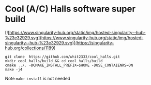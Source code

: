 Cool (A/C) Halls software super build
=====================================

[![https://www.singularity-hub.org/static/img/hosted-singularity--hub-%23e32929.svg](https://www.singularity-hub.org/static/img/hosted-singularity--hub-%23e32929.svg)](https://singularity-hub.org/collections/1189)


```
git clone  https://github.com/whit2333/cool_halls.git
mkdir cool_halls/build && cd cool_halls/build
cmake ../. -DCMAKE_INSTALL_PREFIX=$HOME -DUSE_CONTAIENRS=ON
make -j4
```
Note `make install` is not needed



